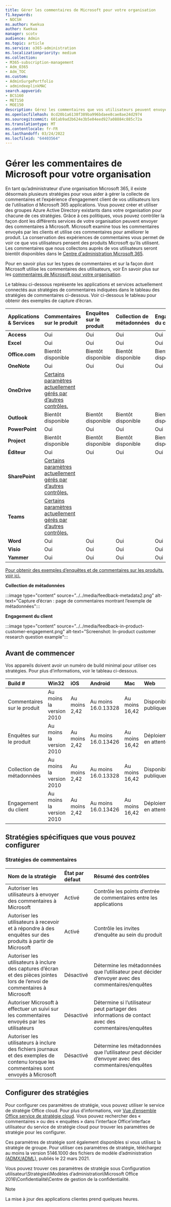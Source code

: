 ```yaml
---
title: Gérer les commentaires de Microsoft pour votre organisation
f1.keywords:
- NOCSH
ms.author: Kwekua
author: Kwekua
manager: scotv
audience: Admin
ms.topic: article
ms.service: o365-administration
ms.localizationpriority: medium
ms.collection:
- M365-subscription-management
- Adm_O365
- Adm_TOC
ms.custom:
- AdminSurgePortfolio
- admindeeplinkMAC
search.appverid:
- BCS160
- MET150
- MOE150
description: Gérez les commentaires que vos utilisateurs peuvent envoyer à Microsoft concernant les produits Microsoft.
ms.openlocfilehash: 8cd20b1a6138f389ba996bdaee8cae8ae24d2974
ms.sourcegitcommit: 601ab9ad2b624e3b5e04eed927a08884c885c72a
ms.translationtype: MT
ms.contentlocale: fr-FR
ms.lasthandoff: 03/24/2022
ms.locfileid: "64403564"
---
```

# <a name="manage-microsoft-feedback-for-your-organization"></a>Gérer les commentaires de Microsoft pour votre organisation

En tant qu’administrateur d’une organisation Microsoft 365, il existe désormais plusieurs stratégies pour vous aider à gérer la collecte de commentaires et l’expérience d’engagement client de vos utilisateurs lors de l’utilisation d Microsoft 365 applications. Vous pouvez créer et utiliser des groupes Azure Active Directory existants dans votre organisation pour chacune de ces stratégies. Grâce à ces politiques, vous pouvez contrôler la façon dont les différents services de votre organisation peuvent envoyer des commentaires à Microsoft. Microsoft examine tous les commentaires envoyés par les clients et utilise ces commentaires pour améliorer le produit. La conservation des expériences  de commentaires vous permet de voir ce que vos utilisateurs pensent des produits Microsoft qu’ils utilisent. Les commentaires que nous collectons auprès de vos utilisateurs seront bientôt disponibles dans le <a href="https://go.microsoft.com/fwlink/p/?linkid=2024339" target="_blank">Centre d'administration Microsoft 365</a>.

Pour en savoir plus sur les types de commentaires et sur la façon dont Microsoft utilise les commentaires des utilisateurs, voir En savoir plus sur les [commentaires de Microsoft pour votre organisation](../misc/feedback-user-control.md).

Le tableau ci-dessous représente les applications et services actuellement connectés aux stratégies de commentaires indiquées dans le tableau des stratégies de commentaires ci-dessous. Voir ci-dessous le tableau pour obtenir des exemples de capture d’écran.

|**Applications & Services**|**Commentaires sur le produit** <br> |**Enquêtes sur le produit** <br> |**Collection de métadonnées** <br> |**Engagement du client** <br> |
|:-----|:-----|:-----|:-----|:-----|
|**Access**|Oui|Oui|Oui|Oui|
|**Excel**|Oui|Oui|Oui|Oui|
|**Office.com**|Bientôt disponible|Bientôt disponible|Bientôt disponible|Bientôt disponible|
|**OneNote**|Oui|Oui|Oui|Oui|
|**OneDrive**|[Certains paramètres actuellement gérés par d’autres contrôles.](/onedrive/disable-contact-support-send-feedback)||||
|**Outlook**|Bientôt disponible|Bientôt disponible|Bientôt disponible|Bientôt disponible|
|**PowerPoint**|Oui|Oui|Oui|Oui|
|**Project**|Bientôt disponible|Bientôt disponible|Bientôt disponible|Bientôt disponible|
|**Éditeur**|Oui|Oui|Oui|Oui|
|**SharePoint**|[Certains paramètres actuellement gérés par d’autres contrôles.](/powershell/module/sharepoint-online/set-spotenant)||||
|**Teams**|[Certains paramètres actuellement gérés par d’autres contrôles.](/microsoftteams/manage-feedback-policies-in-teams)||||
|**Word**|Oui|Oui|Oui|Oui|
|**Visio**|Oui|Oui|Oui|Oui|
|**Yammer**|Oui|Oui|Oui|Oui|

[Pour obtenir des exemples d’enquêtes et de commentaires sur les produits, voir ici.](/microsoft-365/admin/misc/feedback-user-control#in-product-surveys)

**Collection de métadonnées**

:::image type="content" source="../../media/feedback-metadata2.png" alt-text="Capture d’écran : page de commentaires montrant l’exemple de métadonnées":::

**Engagement du client**

:::image type="content" source="../../media/feedback-in-product-customer-engagement.png" alt-text="Screenshot: In-product customer research question example":::

## <a name="before-you-begin"></a>Avant de commencer

Vos appareils doivent avoir un numéro de build minimal pour utiliser ces stratégies. Pour plus d’informations, voir le tableau ci-dessous.

|**Build #**|**Win32**|**iOS**|**Android**|**Mac**|**Web**|
|:-----|:-----|:-----|:-----|:-----|:-----|
|Commentaires sur le produit|Au moins la version 2010|Au moins 2,42|Au moins 16.0.13328|Au moins 16,42|Disponible publiquement|
|Enquêtes sur le produit|Au moins la version 2010|Au moins 2,42|Au moins 16.0.13426|Au moins 16,42|Déploiement en attente|
|Collection de métadonnées|Au moins la version 2010|Au moins 2,42|Au moins 16.0.13328|Au moins 16,42|Disponible publiquement|
|Engagement du client|Au moins la version 2010|Au moins 2,42|Au moins 16.0.13426|Au moins 16,42|Déploiement en attente|

## <a name="specific-policies-you-can-configure"></a>Stratégies spécifiques que vous pouvez configurer

### <a name="feedback-policies"></a>Stratégies de commentaires

|**Nom de la stratégie**|**État par défaut**|**Résumé des contrôles**|
|:-----|:-----|:-----|
|Autoriser les utilisateurs à envoyer des commentaires à Microsoft|Activé|Contrôle les points d’entrée de commentaires entre les applications|
|Autoriser les utilisateurs à recevoir et à répondre à des enquêtes sur des produits à partir de Microsoft|Activé|Contrôle les invites d’enquête au sein du produit|
|Autoriser les utilisateurs à inclure des captures d’écran et des pièces jointes lors de l’envoi de commentaires à Microsoft|Désactivé|Détermine les métadonnées que l’utilisateur peut décider d’envoyer avec des commentaires/enquêtes|
|Autoriser Microsoft à effectuer un suivi sur les commentaires envoyés par les utilisateurs|Désactivé|Détermine si l’utilisateur peut partager des informations de contact avec des commentaires/enquêtes|
|Autoriser les utilisateurs à inclure des fichiers journaux et des exemples de contenu lorsque les commentaires sont envoyés à Microsoft|Désactivé|Détermine les métadonnées que l’utilisateur peut décider d’envoyer avec des commentaires/enquêtes|

## <a name="configure-policies"></a>Configurer des stratégies

Pour configurer ces paramètres de stratégie, vous pouvez utiliser le service de stratégie Office cloud. Pour plus d’informations, voir [Vue d’ensemble Office service de stratégie cloud](/deployoffice/overview-office-cloud-policy-service). Vous pouvez rechercher des « commentaires » ou des « enquêtes » dans l’interface Office’interface utilisateur du service de stratégie cloud pour trouver les paramètres de stratégie pour les configurer. 

Ces paramètres de stratégie sont également disponibles si vous utilisez la stratégie de groupe. Pour utiliser ces paramètres de stratégie, téléchargez au moins la version 5146.1000 des fichiers de modèle d’administration [(ADMX/ADML),](https://www.microsoft.com/download/details.aspx?id=49030) publiés le 22 mars 2021.

Vous pouvez trouver ces paramètres de stratégie sous Configuration utilisateur\Stratégies\Modèles d’administration\Microsoft Office 2016\Confidentialité\Centre de gestion de la confidentialité.

> [!NOTE]
> La mise à jour des applications clientes prend quelques heures.
